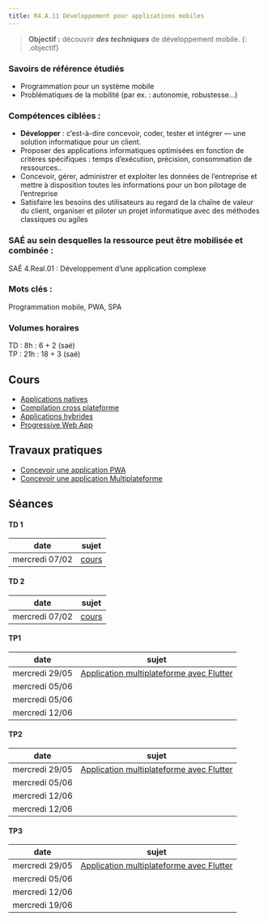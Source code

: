 ```yaml
---
title: R4.A.11 Développement pour applications mobiles
---
```


> **Objectif :** découvrir ***des techniques*** de développement mobile.
{: .objectif}

### Savoirs de référence étudiés

- Programmation pour un système mobile
- Problématiques de la mobilité (par ex. : autonomie, robustesse...)

### Compétences ciblées :

- **Développer** : c’est-à-dire concevoir, coder, tester et intégrer — une solution informatique pour un client.
- Proposer des applications informatiques optimisées en fonction de critères spécifiques : temps d’exécution, précision, consommation de ressources..
- Concevoir, gérer, administrer et exploiter les données de l’entreprise et mettre à disposition toutes les informations pour un bon pilotage de l’entreprise
- Satisfaire les besoins des utilisateurs au regard de la chaîne de valeur du client, organiser et piloter un projet informatique avec des méthodes classiques ou agiles

### SAÉ au sein desquelles la ressource peut être mobilisée et combinée :

SAÉ 4.Real.01 : Développement d’une application complexe

### Mots clés :

Programmation mobile, PWA, SPA

### Volumes horaires

TD : 8h : 6 + 2 (saé)  
TP : 21h : 18 + 3 (saé)


## Cours

- [Applications natives](applications-natives)
- [Compilation cross plateforme](xplatform)
- [Applications hybrides](applications-hybrides)
- [Progressive Web App](progressive-web-app)

<!--
## Travaux dirigés
- Mise en place d'un environnement de distribution des données ([voir](td/index.html))
-->



## Travaux pratiques
- [Concevoir une application PWA][tp1]
- [Concevoir une application Multiplateforme][tp3]


## Séances

#### TD 1

date|sujet
---|---
mercredi 07/02|[cours](#cours)


#### TD 2

date|sujet
---|---
mercredi 07/02|[cours](#cours)

#### TP1

date|sujet
---|---
mercredi 29/05|[Application multiplateforme avec Flutter][tp3]
mercredi 05/06|
mercredi 05/06|
mercredi 12/06|

#### TP2

date|sujet
---|---
mercredi 29/05|[Application multiplateforme avec Flutter][tp3]
mercredi 05/06|
mercredi 12/06|
mercredi 12/06|

#### TP3

date|sujet
---|---
mercredi 29/05|[Application multiplateforme avec Flutter][tp3]
mercredi 05/06|
mercredi 12/06|
mercredi 19/06|


[tp1]: progressive-web-app/travaux-pratiques
[tp2]: applications-hybrides/travaux-pratiques
[tp3]: xplatform/flutter
[onsenui]: progressive-web-app/travaux-pratiques/onsenui
[accueil]: progressive-web-app/travaux-pratiques/accueil
[carte]: progressive-web-app/travaux-pratiques/carte
[navigation]: progressive-web-app/travaux-pratiques/navigation
[pwa]: progressive-web-app/travaux-pratiques/pwa
